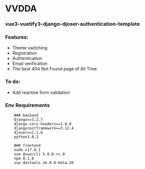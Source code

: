 # VVDDA

### vue3-vuetify3-django-djoser-authentication-template

### Features:

- Theme switching
- Registration
- Authentication
- Email verification
- The best 404 Not Found page of All Time

### To do:

- Add reactive form validation

### Env Requirements

```
    ### backend
    Django==3.2.7
    django-cors-headers==3.8.0
    djangorestframework==3.12.4
    djoser==2.1.0
    python3.8.3

    ### frontend
    node v17.0.1
    vue @vue/cli 5.0.0-rc.0
    npm 8.1.0
    vue devtools v6.0.0-beta.20
```
